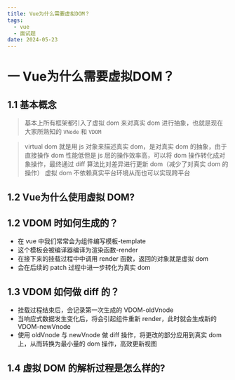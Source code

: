 ```yaml
---
title: Vue为什么需要虚拟DOM？
tags:
  - vue
  - 面试题
date: 2024-05-23
---
```

# 一 Vue为什么需要虚拟DOM？

## 1.1 基本概念

> 基本上所有框架都引入了虚拟 dom 来对真实 dom 进行抽象，也就是现在大家所熟知的 `VNode` 和 `VDOM`

> virtual dom 就是用 js 对象来描述真实 dom，是对真实 dom 的抽象，由于直接操作 dom 性能低但是 js 层的操作效率高，可以将 dom 操作转化成对象操作，最终通过 diff 算法比对差异进行更新 dom（减少了对真实 dom 的操作）
> 虚拟 dom 不依赖真实平台环境从而也可以实现跨平台

## 1.2 Vue为什么使用虚拟 DOM?

## 1.2 VDOM 时如何生成的？

- 在 vue 中我们常常会为组件编写模板-template
- 这个模板会被编译器编译为渲染函数-render
- 在接下来的挂载过程中中调用 render 函数，返回的对象就是虚拟 dom
- 会在后续的 patch 过程中进一步转化为真实 dom

## 1.3 VDOM 如何做 diff 的？

- 挂载过程结束后，会记录第一次生成的 VDOM-oldVnode
- 当响应式数据发生变化后，将会引起组件重新 render，此时就会生成新的 VDOM-newVnode
- 使用 oldVnode 与 newVnode 做 diff 操作，将更改的部分应用到真实 dom 上，从而转换为最小量的 dom 操作，高效更新视图

## 1.4 虚拟 DOM 的解析过程是怎么样的?

